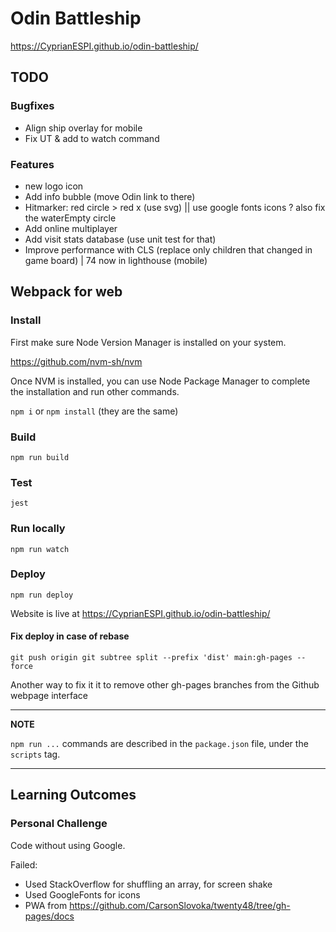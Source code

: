 # Odin Battleship

https://CyprianESPI.github.io/odin-battleship/

## TODO

### Bugfixes

- Align ship overlay for mobile
- Fix UT & add to watch command

### Features

- new logo icon
- Add info bubble (move Odin link to there)
- Hitmarker: red circle > red x (use svg) || use google fonts icons ? also fix the waterEmpty circle
- Add online multiplayer
- Add visit stats database (use unit test for that)
- Improve performance with CLS (replace only children that changed in game board) | 74 now in lighthouse (mobile)

## Webpack for web

### Install

First make sure Node Version Manager is installed on your system.

https://github.com/nvm-sh/nvm

Once NVM is installed, you can use Node Package Manager to complete the installation and run other commands.

`npm i` or `npm install` (they are the same)

### Build

`npm run build`

### Test

`jest`

### Run locally

`npm run watch`

### Deploy

`npm run deploy`

Website is live at https://CyprianESPI.github.io/odin-battleship/

#### Fix deploy in case of rebase

`git push origin git subtree split --prefix 'dist' main:gh-pages --force`

Another way to fix it it to remove other gh-pages branches from the Github webpage interface

---

**NOTE**

`npm run ...` commands are described in the `package.json` file, under the `scripts` tag.

---

## Learning Outcomes

### Personal Challenge

Code without using Google.

Failed:

- Used StackOverflow for shuffling an array, for screen shake
- Used GoogleFonts for icons
- PWA from https://github.com/CarsonSlovoka/twenty48/tree/gh-pages/docs